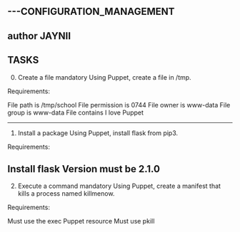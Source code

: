---CONFIGURATION_MANAGEMENT
--------------------------------------
author JAYNII
---------------------------------------
TASKS
-------------------------------------------
0. Create a file
mandatory
Using Puppet, create a file in /tmp.

Requirements:

File path is /tmp/school
File permission is 0744
File owner is www-data
File group is www-data
File contains I love Puppet

-------------------------------------
1. Install a package
 Using Puppet, install flask from pip3.

Requirements:

Install flask
Version must be 2.1.0
--------------------------------------
2. Execute a command
mandatory
Using Puppet, create a manifest that kills a process named killmenow.

Requirements:

Must use the exec Puppet resource
Must use pkill

